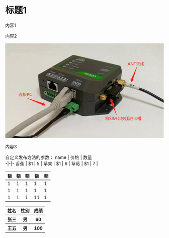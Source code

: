 # 标题1
内容1  

内容2  

![](images/2019-11-29-16-18-51.png)  

内容3

自定义发布方法的参数：
name | 价格 |  数量  
-|-|-
香蕉 | $1 | 5 |
苹果 | $1 | 6 |
草莓 | $1 | 7 |

|   额|  额 |额   |  额 | 额  |
|---|---|---|---|---|
| 1  | 1  |  1 | 1  |  1 |
|  1 | 1  |  1 | 1  |  1 |
|  1 | 1  |  1 | 11  | 1  |

<table>
    <thead>
        <tr>
            <th>姓名</th>
            <th>性别</th>
            <th>成绩</th>
        </tr>
    </thead>
    <tbody>
        <tr>
            <th>张三</th>
            <th>男</th>
            <th>60</th>
        </tr>
        <tr>
            <th>王五</th>
            <th>男</th>
            <th>100</th>
        </tr>
    </tbody>
</table>
